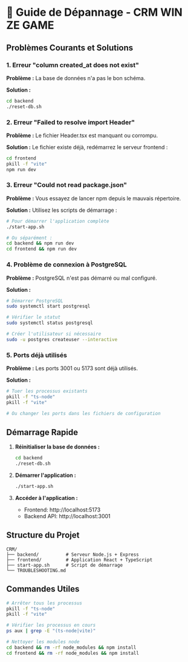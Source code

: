 # 🔧 Guide de Dépannage - CRM WIN ZE GAME

## Problèmes Courants et Solutions

### 1. Erreur "column created_at does not exist"

**Problème :** La base de données n'a pas le bon schéma.

**Solution :**
```bash
cd backend
./reset-db.sh
```

### 2. Erreur "Failed to resolve import Header"

**Problème :** Le fichier Header.tsx est manquant ou corrompu.

**Solution :** Le fichier existe déjà, redémarrez le serveur frontend :
```bash
cd frontend
pkill -f "vite"
npm run dev
```

### 3. Erreur "Could not read package.json"

**Problème :** Vous essayez de lancer npm depuis le mauvais répertoire.

**Solution :** Utilisez les scripts de démarrage :
```bash
# Pour démarrer l'application complète
./start-app.sh

# Ou séparément :
cd backend && npm run dev
cd frontend && npm run dev
```

### 4. Problème de connexion à PostgreSQL

**Problème :** PostgreSQL n'est pas démarré ou mal configuré.

**Solution :**
```bash
# Démarrer PostgreSQL
sudo systemctl start postgresql

# Vérifier le statut
sudo systemctl status postgresql

# Créer l'utilisateur si nécessaire
sudo -u postgres createuser --interactive
```

### 5. Ports déjà utilisés

**Problème :** Les ports 3001 ou 5173 sont déjà utilisés.

**Solution :**
```bash
# Tuer les processus existants
pkill -f "ts-node"
pkill -f "vite"

# Ou changer les ports dans les fichiers de configuration
```

## Démarrage Rapide

1. **Réinitialiser la base de données :**
   ```bash
   cd backend
   ./reset-db.sh
   ```

2. **Démarrer l'application :**
   ```bash
   ./start-app.sh
   ```

3. **Accéder à l'application :**
   - Frontend: http://localhost:5173
   - Backend API: http://localhost:3001

## Structure du Projet

```
CRM/
├── backend/          # Serveur Node.js + Express
├── frontend/         # Application React + TypeScript
├── start-app.sh      # Script de démarrage
└── TROUBLESHOOTING.md
```

## Commandes Utiles

```bash
# Arrêter tous les processus
pkill -f "ts-node"
pkill -f "vite"

# Vérifier les processus en cours
ps aux | grep -E "(ts-node|vite)"

# Nettoyer les modules node
cd backend && rm -rf node_modules && npm install
cd frontend && rm -rf node_modules && npm install
``` 